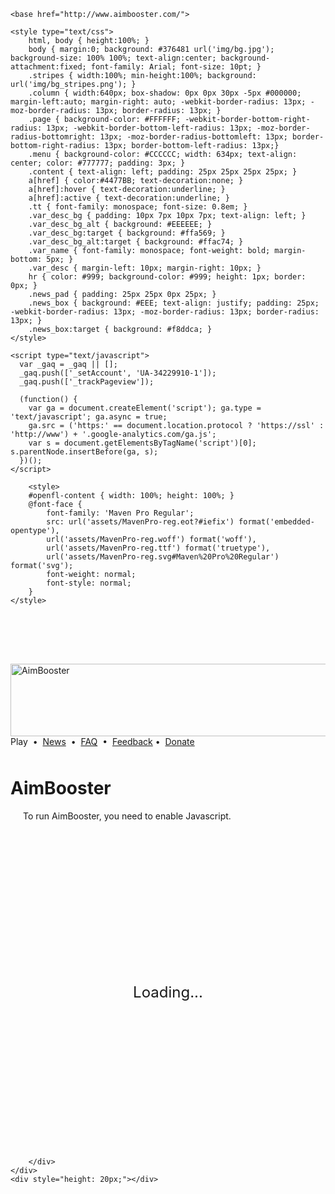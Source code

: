 <!DOCTYPE html PUBLIC "-//W3C//DTD XHTML 1.0 Transitional//EN" "http://www.w3.org/TR/xhtml1/DTD/xhtml1-transitional.dtd">
<html>
<head>
	<title>AimBooster</title>
	<meta http-equiv="Content-Type" content="text/html; charset=utf-8" />
	<meta name="language" content="en" />
	<meta name="description" content="Mouse accuracy trainer with lots of settings, so you can train exactly what you want to improve on." />
	<meta name="keywords" content="AimBooster, mouse accuracy trainer, aim trainer, configurable, settings, challenge" />
	
	<base href="http://www.aimbooster.com/">
	
	<style type="text/css">
		html, body { height:100%; }
		body { margin:0; background: #376481 url('img/bg.jpg'); background-size: 100% 100%; text-align:center; background-attachment:fixed; font-family: Arial; font-size: 10pt; }
		.stripes { width:100%; min-height:100%; background: url('img/bg_stripes.png'); }
		.column { width:640px; box-shadow: 0px 0px 30px -5px #000000; margin-left:auto; margin-right: auto; -webkit-border-radius: 13px; -moz-border-radius: 13px; border-radius: 13px; }
		.page { background-color: #FFFFFF; -webkit-border-bottom-right-radius: 13px; -webkit-border-bottom-left-radius: 13px; -moz-border-radius-bottomright: 13px; -moz-border-radius-bottomleft: 13px; border-bottom-right-radius: 13px; border-bottom-left-radius: 13px;}
		.menu { background-color: #CCCCCC; width: 634px; text-align: center; color: #777777; padding: 3px; }
		.content { text-align: left; padding: 25px 25px 25px 25px; }
		a[href] { color:#4477BB; text-decoration:none; }
		a[href]:hover { text-decoration:underline; }
		a[href]:active { text-decoration:underline; }
		.tt { font-family: monospace; font-size: 0.8em; }
		.var_desc_bg { padding: 10px 7px 10px 7px; text-align: left; }
		.var_desc_bg_alt { background: #EEEEEE; }
		.var_desc_bg:target { background: #ffa569; }
		.var_desc_bg_alt:target { background: #ffac74; }
		.var_name { font-family: monospace; font-weight: bold; margin-bottom: 5px; }
		.var_desc { margin-left: 10px; margin-right: 10px; }
		hr { color: #999; background-color: #999; height: 1px; border: 0px; }
		.news_pad { padding: 25px 25px 0px 25px; }
		.news_box { background: #EEE; text-align: justify; padding: 25px; -webkit-border-radius: 13px; -moz-border-radius: 13px; border-radius: 13px; }
		.news_box:target { background: #f8ddca; }
	</style>
	
	<script type="text/javascript">
	  var _gaq = _gaq || [];
	  _gaq.push(['_setAccount', 'UA-34229910-1']);
	  _gaq.push(['_trackPageview']);

	  (function() {
	    var ga = document.createElement('script'); ga.type = 'text/javascript'; ga.async = true;
	    ga.src = ('https:' == document.location.protocol ? 'https://ssl' : 'http://www') + '.google-analytics.com/ga.js';
	    var s = document.getElementsByTagName('script')[0]; s.parentNode.insertBefore(ga, s);
	  })();
	</script>
	
		<style>
		#openfl-content { width: 100%; height: 100%; }
		@font-face {
			font-family: 'Maven Pro Regular';
			src: url('assets/MavenPro-reg.eot?#iefix') format('embedded-opentype'),
			url('assets/MavenPro-reg.woff') format('woff'),
			url('assets/MavenPro-reg.ttf') format('truetype'),
			url('assets/MavenPro-reg.svg#Maven%20Pro%20Regular') format('svg');
			font-weight: normal;
			font-style: normal;
		}
	</style>
		
		
	 
</head>
<body>
<div class="stripes">
	<!--[if lt IE 7]> <div style=' clear: both; height: 59px; padding:0 0 0 15px; position: relative;'> <a href="http://windows.microsoft.com/en-US/internet-explorer/products/ie/home?ocid=ie6_countdown_bannercode"><img src="http://storage.ie6countdown.com/assets/100/images/banners/warning_bar_0000_us.jpg" border="0" height="42" width="820" alt="You are using an outdated browser. For a faster, safer browsing experience, upgrade for free today." /></a></div> <![endif]-->
	<div style="height: 80px;"></div>
	<div class="column">
		<img src="img/header.png" style="width: 640px; height: 116px;" alt="AimBooster">
		<div class="page">
			<div class="menu">Play &nbsp;&bull;&nbsp; <a href="news">News</a> &nbsp;&bull;&nbsp; <a href="faq">FAQ</a> &nbsp;&bull;&nbsp; <a href="suggestions">Feedback</a>&nbsp;&bull;&nbsp; <a href="donate">Donate</a></div>

<script type="text/javascript">
	var aimboosterParameters = {};
</script>

<noscript>
<div style="height: 10px;"></div>
<div id="altContent">
	<h1>AimBooster</h1>
	<p style="padding-left: 20px; padding-right: 20px;">To run AimBooster, you need to enable Javascript.</p>
</div>
<div style="height: 10px;"></div>
</noscript>
	
<div id="openfl-content" style="min-height: 500px;">
<div style="font-size: 18pt; display: flex; justify-content: center; align-items: center; height: 500px;">
Loading...
</div>
</div>

		</div>
	</div>
	<div style="height: 20px;"></div>
</div>

<script type="text/javascript" src="./AimBooster.min.js"></script>
<script type="text/javascript">
document.getElementById("openfl-content").innerHTML = "";
lime.embed ("AimBooster", "openfl-content", 640, 500, { "parameters": aimboosterParameters });
</script>
</body>
</html>
